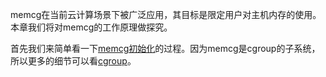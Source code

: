 memcg在当前云计算场景下被广泛应用，其目标是限定用户对主机内存的使用。本章我们将对memcg的工作原理做探究。

首先我们来简单看一下[memcg初始化][1]的过程。因为memcg是cgroup的子系统，所以更多的细节可以看[cgroup][2]。


[1]: /memcg/01-init_overview.md
[2]: /cgroup/00-index.md
